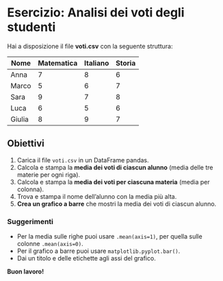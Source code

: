 
# Esercizio: Analisi dei voti degli studenti

Hai a disposizione il file **voti.csv** con la seguente struttura:

| Nome   | Matematica | Italiano | Storia |
|--------|------------|----------|--------|
| Anna   | 7          | 8        | 6      |
| Marco  | 5          | 6        | 7      |
| Sara   | 9          | 7        | 8      |
| Luca   | 6          | 5        | 6      |
| Giulia | 8          | 9        | 7      |

## Obiettivi

1. Carica il file `voti.csv` in un DataFrame pandas.
2. Calcola e stampa la **media dei voti di ciascun alunno** (media delle tre materie per ogni riga).
3. Calcola e stampa la **media dei voti per ciascuna materia** (media per colonna).
4. Trova e stampa il nome dell’alunno con la media più alta.
5. **Crea un grafico a barre** che mostri la media dei voti di ciascun alunno.

### Suggerimenti
- Per la media sulle righe puoi usare `.mean(axis=1)`, per quella sulle colonne `.mean(axis=0)`.
- Per il grafico a barre puoi usare `matplotlib.pyplot.bar()`.
- Dai un titolo e delle etichette agli assi del grafico.

**Buon lavoro!**

